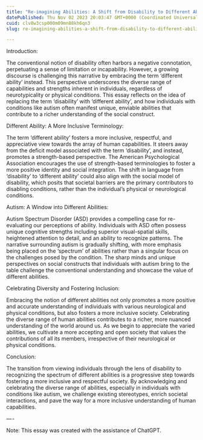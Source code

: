 ```yaml
---
title: "Re-imagining Abilities: A Shift from Disability to Different Ability"
datePublished: Thu Nov 02 2023 20:03:47 GMT+0000 (Coordinated Universal Time)
cuid: clv8w3csp000m09mn88kh6qn3
slug: re-imagining-abilities-a-shift-from-disability-to-different-ability-6bce8bae7767

---
```


Introduction:

The conventional notion of disability often harbors a negative connotation, perpetuating a sense of limitation or incapability. However, a growing discourse is challenging this narrative by embracing the term ‘different ability’ instead. This perspective underscores the diverse range of capabilities and strengths inherent in individuals, regardless of neurotypicality or physical conditions. This essay reflects on the idea of replacing the term ‘disability’ with ‘different ability’, and how individuals with conditions like autism often manifest unique, enviable abilities that contribute to a richer understanding of the social construct.

Different Ability: A More Inclusive Terminology:

The term ‘different ability’ fosters a more inclusive, respectful, and appreciative view towards the array of human capabilities. It steers away from the deficit model associated with the term ‘disability’, and instead, promotes a strength-based perspective. The American Psychological Association encourages the use of strength-based terminologies to foster a more positive identity and social integration. The shift in language from ‘disability’ to ‘different ability’ could also align with the social model of disability, which posits that societal barriers are the primary contributors to disabling conditions, rather than the individual’s physical or neurological conditions.

Autism: A Window into Different Abilities:

Autism Spectrum Disorder (ASD) provides a compelling case for re-evaluating our perceptions of ability. Individuals with ASD often possess unique cognitive strengths including superior visual-spatial skills, heightened attention to detail, and an ability to recognize patterns. The narrative surrounding autism is gradually shifting, with more emphasis being placed on the ‘spectrum’ of abilities rather than a singular focus on the challenges posed by the condition. The sharp minds and unique perspectives on social constructs that individuals with autism bring to the table challenge the conventional understanding and showcase the value of different abilities.

Celebrating Diversity and Fostering Inclusion:

Embracing the notion of different abilities not only promotes a more positive and accurate understanding of individuals with various neurological and physical conditions, but also fosters a more inclusive society. Celebrating the diverse range of human abilities contributes to a richer, more nuanced understanding of the world around us. As we begin to appreciate the varied abilities, we cultivate a more accepting and open society that values the contributions of all its members, irrespective of their neurological or physical conditions.

Conclusion:

The transition from viewing individuals through the lens of disability to recognizing the spectrum of different abilities is a progressive step towards fostering a more inclusive and respectful society. By acknowledging and celebrating the diverse range of abilities, especially in individuals with conditions like autism, we challenge existing stereotypes, enrich societal interactions, and pave the way for a more inclusive understanding of human capabilities.

— -

Note: This essay was created with the assistance of ChatGPT.
